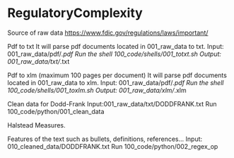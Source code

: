 # RegulatoryComplexity
Source of raw data
https://www.fdic.gov/regulations/laws/important/

Pdf to txt
It will parse pdf documents located in 001_raw_data to txt.
Input:  001_raw_data/pdf/*.pdf
Run the shell 100_code/shells/001_totxt.sh
Output: 001_raw_data/txt/*.txt

Pdf to xlm (maximum 100 pages per document)
It will parse pdf documents located in 001_raw_data to xlm.
Input:  001_raw_data/pdf/*.pdf
Run the shell 100_code/shells/001_toxlm.sh
Output: 001_raw_data/xlm/*.xlm

Clean data for Dodd-Frank
Input:001_raw_data/txt/DODDFRANK.txt
Run 100_code/python/001_clean_data

Halstead Measures.

Features of the text such as bullets, definitions, references...
Input: 010_cleaned_data/DODDFRANK.txt
Run 100_code/python/002_regex_op


